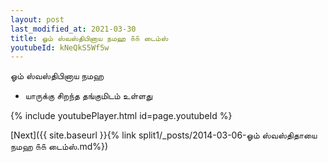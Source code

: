 ```yaml
---
layout: post
last_modified_at: 2021-03-30
title: ஓம் ஸ்வஸ்திபினாய நமஹ ௧௧ டைம்ஸ்
youtubeId: kNeQkS5Wf5w
---
```

 
 
 ஓம் ஸ்வஸ்திபினாய நமஹ  
 
 -  யாருக்கு சிறந்த தங்குமிடம் உள்ளது 
 
  
 
  
 
 
 
 
 
 


{% include youtubePlayer.html id=page.youtubeId %}
 
[Next]({{ site.baseurl }}{% link  split1/_posts/2014-03-06-ஓம் ஸ்வஸ்திதாயை நமஹ ௧௧ டைம்ஸ்.md%})
 

